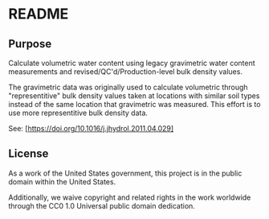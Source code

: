 # README

## Purpose

Calculate volumetric water content using legacy gravimetric water content measurements and revised/QC'd/Production-level bulk density values.

The gravimetric data was originally used to calculate volumetric through "representitive" bulk density values taken at locations with similar soil types instead of the same location that gravimetric was measured. This effort is to use more representitive bulk density data.

See: [https://doi.org/10.1016/j.jhydrol.2011.04.029]

## License

As a work of the United States government, this project is in the public domain within the United States.

Additionally, we waive copyright and related rights in the work worldwide through the CC0 1.0 Universal public domain dedication.
